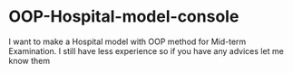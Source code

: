 # OOP-Hospital-model-console
I want to make a Hospital model with OOP method for Mid-term Examination. I still have less experience so if you have any advices let me know them
